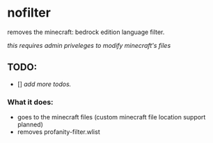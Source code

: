 # nofilter
removes the minecraft: bedrock edition language filter.

*this requires admin priveleges to modify minecraft's files*

## TODO:

- [] *add more todos.*


### What it does:
* goes to the minecraft files (custom minecraft file location support planned)
* removes profanity-filter.wlist
